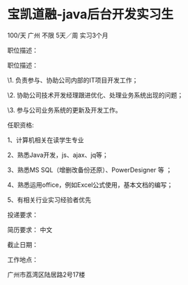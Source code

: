 # 宝凯道融-java后台开发实习生

100/天 广州 不限 5天／周 实习3个月

职位描述：

职位描述：

\1. 负责参与、协助公司内部的IT项目开发工作；

\2. 协助公司技术开发经理跟进优化、处理业务系统出现的问题；

\3. 参与公司业务系统的更新及开发工作。

任职资格:

1、计算机相关在读学生专业

2、熟悉Java开发，js、ajax、jq等；

3、熟悉MS SQL（增删改备份还原）、PowerDesigner 等 ；

4、熟悉运用office，例如Excel公式使用，基本文档的编写；

5、有相关行业实习经验者优先

投递要求：

简历要求： 中文

截止日期：

工作地点：

广州市荔湾区陆居路2号17楼